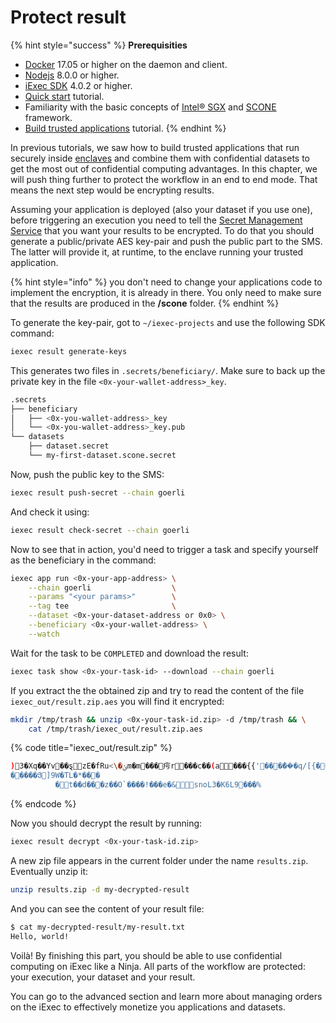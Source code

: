 # Protect result

{% hint style="success" %}
**Prerequisities**

* [Docker](https://docs.docker.com/install/) 17.05 or higher on the daemon and client.
* [Nodejs](https://nodejs.org) 8.0.0 or higher.
* [iExec SDK](https://www.npmjs.com/package/iexec) 4.0.2 or higher.
* [Quick start](../quick-start-for-developers.md) tutorial.
* Familiarity with the basic concepts of [Intel® SGX](intel-sgx-technology.md#intel-r-software-guard-extension-intel-r-sgx) and [SCONE](intel-sgx-technology.md#scone-framework) framework.
* [Build trusted applications](create-your-first-sgx-app.md) tutorial.
{% endhint %}

In previous tutorials, we saw how to build trusted applications that run securely inside [enclaves](intel-sgx-technology.md#enclave) and combine them with confidential datasets to get the most out of confidential computing advantages. In this chapter, we will push thing further to protect the workflow in an end to end mode. That means the next step would be encrypting results.

Assuming your application is deployed \(also your dataset if you use one\), before triggering an execution you need to tell the [Secret Management Service](intel-sgx-technology.md#secret-management-service-sms) that you want your results to be encrypted. To do that you should generate a public/private AES key-pair and push the public part to the SMS. The latter will provide it, at runtime, to the enclave running your trusted application.

{% hint style="info" %}
you don't need to change your applications code to implement the encryption, it is already in there. You only need to make sure that the results are produced in the **/scone** folder.
{% endhint %}

To generate the key-pair, got to `~/iexec-projects` and use the following SDK command:

```bash
iexec result generate-keys
```

This generates two files in `.secrets/beneficiary/`. Make sure to back up the private key in the file `<0x-your-wallet-address>_key`.

```bash
.secrets
├── beneficiary
│   ├── <0x-you-wallet-address>_key
│   └── <0x-you-wallet-address>_key.pub
└── datasets
    ├── dataset.secret
    └── my-first-dataset.scone.secret
```

Now, push the public key to the SMS:

```bash
iexec result push-secret --chain goerli
```

And check it using:

```bash
iexec result check-secret --chain goerli
```

Now to see that in action, you'd need to trigger a task and specify yourself as the beneficiary in the command:

```bash
iexec app run <0x-your-app-address> \
    --chain goerli                  \
    --params "<your params>"        \
    --tag tee                       \
    --dataset <0x-your-dataset-address or 0x0> \
    --beneficiary <0x-your-wallet-address> \
    --watch
```

Wait for the task to be `COMPLETED` and download the result:

```bash
iexec task show <0x-your-task-id> --download --chain goerli
```

If you extract the the obtained zip and try to read the content of the file `iexec_out/result.zip.aes` you will find it encrypted:

```bash
mkdir /tmp/trash && unzip <0x-your-task-id.zip> -d /tmp/trash && \
    cat /tmp/trash/iexec_out/result.zip.aes
```

{% code title="iexec\_out/result.zip" %}
```bash
)3�Xq��Yv��ȿzE�fRu<\�ݵm�m���疞r���c��(a���{{'��ܼ���͛�q/[{����H�t>��������h��gD$g��\.�k��j�����"�s?"�h�J�_Q41�_[{��X��������Ԛ��a�蘟v���E����r����肽
�����Յ]9W�TL�*���
          �t��d���z��O`����!���e�&snoL3�K6L9���%
```
{% endcode %}

Now you should decrypt the result by running:

```bash
iexec result decrypt <0x-your-task-id.zip>
```

A new zip file appears in the current folder under the name `results.zip`. Eventually unzip it:

```bash
unzip results.zip -d my-decrypted-result
```

And you can see the content of your result file:

```bash
$ cat my-decrypted-result/my-result.txt
Hello, world!
```

Voilà! By finishing this part, you should be able to use confidential computing on iExec like a Ninja. All parts of the workflow are protected: your execution, your dataset and your result.

You can go to the advanced section and learn more about managing orders on the iExec to effectively monetize you applications and datasets.
